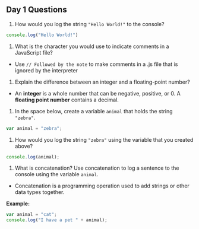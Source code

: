 ## Day 1 Questions

1. How would you log the string `"Hello World!"` to the console?
```javascript
console.log("Hello World!")
```

1. What is the character you would use to indicate comments in a JavaScript file?
* Use `// Followed by the note` to make comments in a .js file that is ignored by the interpreter

1. Explain the difference between an integer and a floating-point number?
* An **integer** is a whole number that can be negative, positive, or 0. A **floating point number** contains a decimal.

1. In the space below, create a variable `animal` that holds the string `"zebra"`.

```javascript 
var animal = "zebra";
```

1. How would you log the string `"zebra"` using the variable that you created above?

```javascript
console.log(animal);
```

1. What is concatenation? Use concatenation to log a sentence to the console using the variable `animal`.
* Concatenation is a programming operation used to add strings or other data types together.

**Example:**

```javascript
var animal = "cat";
console.log("I have a pet " + animal);
```
